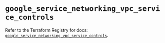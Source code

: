 # `google_service_networking_vpc_service_controls`

Refer to the Terraform Registry for docs: [`google_service_networking_vpc_service_controls`](https://registry.terraform.io/providers/hashicorp/google-beta/6.1.0/docs/resources/google_service_networking_vpc_service_controls).
